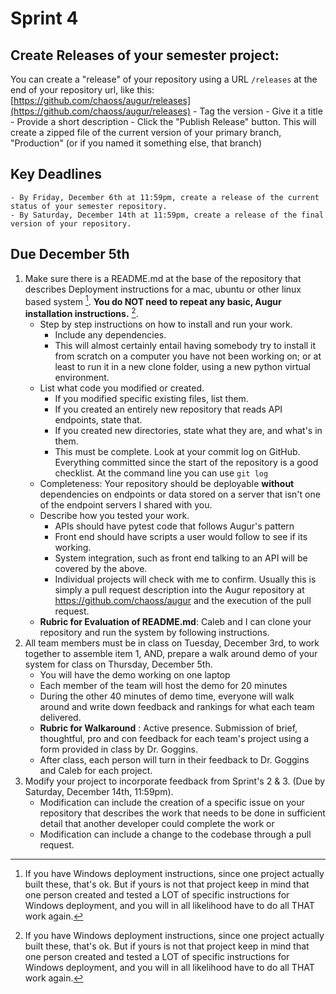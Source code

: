 # Sprint 4

## Create Releases of your semester project: 

You can create a "release" of your repository using a URL `/releases` at the end of your repository url, like this: [https://github.com/chaoss/augur/releases](https://github.com/chaoss/augur/releases)
    - Tag the version
    - Give it a title
    - Provide a short description
    - Click the "Publish Release" button. This will create a zipped file of the current version of your primary branch, "Production" (or if you named it something else, that branch)

## Key Deadlines 

    - By Friday, December 6th at 11:59pm, create a release of the current status of your semester repository. 
    - By Saturday, December 14th at 11:59pm, create a release of the final version of your repository. 

## Due December 5th 
1. Make sure there is a README.md at the base of the repository that describes Deployment instructions for a mac, ubuntu or other linux based system [^footnote]. **You do NOT need to repeat any basic, Augur installation instructions.** [^footnote]. 
	- Step by step instructions on how to install and run your work. 
        - Include any dependencies. 
        - This will almost certainly entail having somebody try to install it from scratch on a computer you have not been working on; or at least to run it in a new clone folder, using a new python virtual environment. 
    - List what code you modified or created. 
        - If you modified specific existing files, list them. 
        - If you created an entirely new repository that reads API endpoints, state that. 
        - If you created new directories, state what they are, and what's in them. 
        - This must be complete. Look at your commit log on GitHub. Everything committed since the start of the repository is a good checklist. At the command line you can use `git log`
    - Completeness: Your repository should be deployable **without** dependencies on endpoints or data stored on a server that isn't one of the endpoint servers I shared with you. 
    - Describe how you tested your work. 
        - APIs should have pytest code that follows Augur's pattern
        - Front end should have scripts a user would follow to see if its working. 
        - System integration, such as front end talking to an API will be covered by the above. 
        - Individual projects will check with me to confirm. Usually this is simply a pull request description into the Augur repository at https://github.com/chaoss/augur and the execution of the pull request. 
    - **Rubric for Evaluation of README.md**: Caleb and I can clone your repository and run the system by following instructions.
2. All team members must be in class on Tuesday, December 3rd, to work together to assemble item 1, AND, prepare a walk around demo of your system for class on Thursday, December 5th. 
    - You will have the demo working on one laptop
    - Each member of the team will host the demo for 20 minutes
    - During the other 40 minutes of demo time, everyone will walk around and write down feedback and rankings for what each team delivered. 
    - **Rubric for Walkaround** : Active presence. Submission of brief, thoughtful, pro and con feedback for each team's project using a form provided in class by Dr. Goggins.  
    - After class, each person will turn in their feedback to Dr. Goggins and Caleb for each project. 
3. Modify your project to incorporate feedback from Sprint's 2 & 3. (Due by Saturday, December 14th, 11:59pm). 
    - Modification can include the creation of a specific issue on your repository that describes the work that needs to be done in sufficient detail that another developer could complete the work or 
    - Modification can include a change to the codebase through a pull request.  


 
[^footnote]: If you have Windows deployment instructions, since one project actually built these, that's ok. But if yours is not that project keep in mind that one person created and tested a LOT of specific instructions for Windows deployment, and you will in all likelihood have to do all THAT work again.

[^footnote]: Assume we have an instance installed that, if needed, we will connect your repository's work to. Everything we need to configure is in the `augur.config.json` file and we have one for testing student projects. If you have `.json` files stored in your deployment, please note what endpoints they were generated from.